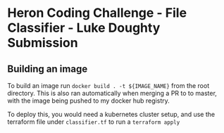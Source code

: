 # Heron Coding Challenge - File Classifier - Luke Doughty Submission

## Building an image

To build an image run `docker build . -t ${IMAGE_NAME}` from the root directory. This is also ran automatically when merging a PR to to master, with the image being pushed to my docker hub registry.

To deploy this, you would need a kubernetes cluster setup, and use the terraform file under `classifier.tf` to run a `terraform apply`
